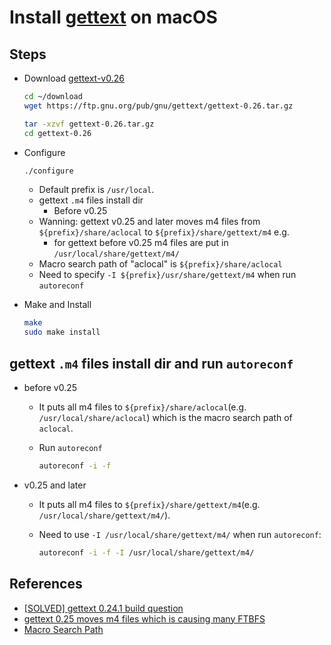 # Install [gettext](https://www.gnu.org/software/gettext/) on macOS

## Steps
* Download [gettext-v0.26](https://ftp.gnu.org/pub/gnu/gettext/gettext-0.26.tar.gz)

  ```sh
  cd ~/download
  wget https://ftp.gnu.org/pub/gnu/gettext/gettext-0.26.tar.gz
  ```

  ```sh
  tar -xzvf gettext-0.26.tar.gz
  cd gettext-0.26
  ```

* Configure

  ```sh
  ./configure
  ```

  * Default prefix is `/usr/local`.
  * gettext `.m4` files install dir
    * Before v0.25
  * Wanning: gettext v0.25 and later moves m4 files from `${prefix}/share/aclocal` to `${prefix}/share/gettext/m4`
    e.g.
    * for gettext before v0.25
      m4 files are put in `/usr/local/share/gettext/m4/`
  * Macro search path of "aclocal" is `${prefix}/share/aclocal`
  * Need to specify `-I ${prefix}/usr/share/gettext/m4` when run `autoreconf`

* Make and Install

  ```sh
  make
  sudo make install
  ```

## gettext `.m4` files install dir and run `autoreconf`
* before v0.25
  * It puts all m4 files to `${prefix}/share/aclocal`(e.g. `/usr/local/share/aclocal`) which is the macro search path of `aclocal`.
  * Run `autoreconf`

    ```sh
    autoreconf -i -f
    ```

* v0.25 and later
  * It puts all m4 files to `${prefix}/share/gettext/m4`(e.g. `/usr/local/share/gettext/m4/`).
  * Need to use `-I /usr/local/share/gettext/m4/` when run `autoreconf`:

    ```sh
    autoreconf -i -f -I /usr/local/share/gettext/m4/
    ```

## References
* [[SOLVED] gettext 0.24.1 build question](https://bbs.archlinux.org/viewtopic.php?id=305437)
* [gettext 0.25 moves m4 files which is causing many FTBFS](https://bugzilla.redhat.com/show_bug.cgi?id=2366708)
* [Macro Search Path](https://www.gnu.org/software/automake/manual/html_node/Macro-Search-Path.html)
